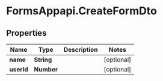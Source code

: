 # FormsAppapi.CreateFormDto

## Properties
Name | Type | Description | Notes
------------ | ------------- | ------------- | -------------
**name** | **String** |  | [optional] 
**userId** | **Number** |  | [optional] 

